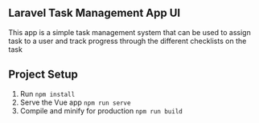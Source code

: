 ## Laravel Task Management App UI

This app is a simple task management system that can be used to assign task to a user and track progress through the different checklists on the task

## Project Setup
1. Run `npm install`
2. Serve the Vue app `npm run serve`
3. Compile and minify for production `npm run build`